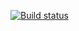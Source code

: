 [![Build status](https://ci.appveyor.com/api/projects/status/4vxwfe7okefuoevk/branch/main?svg=true)](https://ci.appveyor.com/project/KshishOff/api-ci/branch/main)
